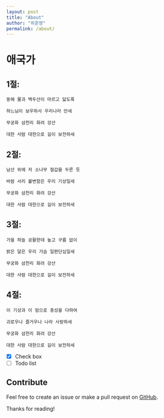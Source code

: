 ```yaml
---
layout: post
title: "About"
author: "위준영"
permalink: /about/
---
```




# 애국가

## 1절:

```
동해 물과 백두산이 마르고 닳도록

하느님이 보우하사 우리나라 만세

무궁화 삼천리 화려 강산

대한 사람 대한으로 길이 보전하세
```

## 2절:

```
남산 위에 저 소나무 철갑을 두른 듯

바람 서리 불변함은 우리 기상일세

무궁화 삼천리 화려 강산

대한 사람 대한으로 길이 보전하세
```

## 3절:

```
가을 하늘 공활한데 높고 구름 없이

밝은 달은 우리 가슴 일편단심일세

무궁화 삼천리 화려 강산

대한 사람 대한으로 길이 보전하세
```

## 4절:

```
이 기상과 이 맘으로 충성을 다하여

괴로우나 즐거우나 나라 사랑하세

무궁화 삼천리 화려 강산

대한 사람 대한으로 길이 보전하세
```

- [x] Check box
- [ ] Todo list

## Contribute

Feel free to create an issue or make a pull request on [GitHub](https://github.com/chesterhow/tale).

Thanks for reading!

